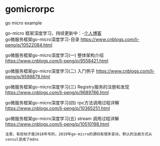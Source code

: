 # gomicrorpc
go micro example

go-micro 框架深度学习，持续更新中：-[个人博客](https://www.cnblogs.com/li-peng/p/10522084.html)      
go微服务框架go-micro深度学习-目录  https://www.cnblogs.com/li-peng/p/10522084.html

go微服务框架go-micro深度学习(一) 整体架构介绍  https://www.cnblogs.com/li-peng/p/9558421.html    

go微服务框架go-micro深度学习(二) 入门例子     https://www.cnblogs.com/li-peng/p/9598879.html

go微服务框架go-micro深度学习(三) Registry服务的注册和发现  https://www.cnblogs.com/li-peng/p/9689786.html

go微服务框架go-micro深度学习(四) rpc方法调用过程详解  https://www.cnblogs.com/li-peng/p/10365251.html

go微服务框架go-micro深度学习(五) stream 调用过程详解 https://www.cnblogs.com/li-peng/p/10510198.html


`注意，有些帖子是2018年写的，2019年go-micro的源码有很多变动，默认的注册方式从consul变成了mdns`
